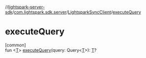 //[lightspark-server-sdk](../../../index.md)/[com.lightspark.sdk.server](../index.md)/[LightsparkSyncClient](index.md)/[executeQuery](execute-query.md)

# executeQuery

[common]\
fun &lt;[T](execute-query.md)&gt; [executeQuery](execute-query.md)(query: Query&lt;[T](execute-query.md)&gt;): [T](execute-query.md)?

